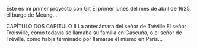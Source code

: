 Este es mi primer proyecto con Git
El primer lunes del mes de abril de 1625, el burgo de Meung...


CAPÍTULO DOS
CAPITULO II La antecámara del señor de Tréville
El señor Troisville, como todavía se llamaba su familia en Gascuña, o el señor de Tréville, como había terminado por llamarse él mismo en París...